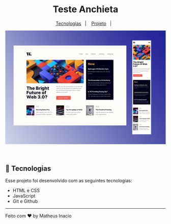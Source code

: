 <h1 align="center"> Teste Anchieta </h1>



<p align="center">
  <a href="#-tecnologias">Tecnologias</a>&nbsp;&nbsp;&nbsp;|&nbsp;&nbsp;&nbsp;
  <a href="#-projeto">Projeto</a>&nbsp;&nbsp;&nbsp;|&nbsp;&nbsp;&nbsp;
 
</p>

<p align="center">
  <img alt="Teste Anchieta" src="design/desktop-designkl.jpg">
</p>

<br>



## 🚀 Tecnologias

Esse projeto foi desenvolvido com as seguintes tecnologias:

- HTML e CSS
- JavaScript
- Git e Github











---

Feito com ♥ by Matheus Inacio
